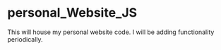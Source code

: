 # personal_Website_JS
This will house my personal website code. 
I will be adding functionality periodically. 
